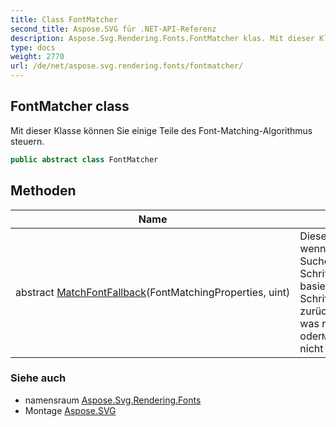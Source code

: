 ```yaml
---
title: Class FontMatcher
second_title: Aspose.SVG für .NET-API-Referenz
description: Aspose.Svg.Rendering.Fonts.FontMatcher klas. Mit dieser Klasse können Sie einige Teile des FontMatchingAlgorithmus steuern.
type: docs
weight: 2770
url: /de/net/aspose.svg.rendering.fonts/fontmatcher/
---
```

## FontMatcher class

Mit dieser Klasse können Sie einige Teile des Font-Matching-Algorithmus steuern.

```csharp
public abstract class FontMatcher
```

## Methoden

| Name | Beschreibung |
| --- | --- |
| abstract [MatchFontFallback](../../aspose.svg.rendering.fonts/fontmatcher/matchfontfallback/)(FontMatchingProperties, uint) | Diese Methode wird aufgerufen, wenn in den Schriftarten-Suchordnern keine geeignete Schriftart gefunden wird. Sie sollte basierend auf der True Type-Schriftart zurückgeben*fontMatchingProperties* was rendern kann*charCode* , oder`Null` wenn eine solche Schriftart nicht verfügbar ist. |

### Siehe auch

* namensraum [Aspose.Svg.Rendering.Fonts](../../aspose.svg.rendering.fonts/)
* Montage [Aspose.SVG](../../)


